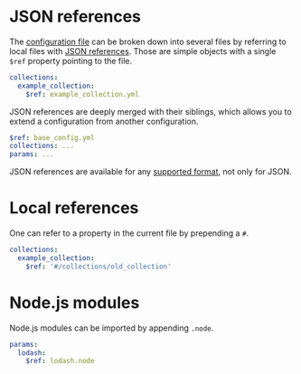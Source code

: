 # JSON references

The [configuration file](server/usage/configuration.md#configuration-file) can be broken
down into several files by referring to local files with
[JSON references](https://tools.ietf.org/html/draft-pbryan-zyp-json-ref-03).
Those are simple objects with a single `$ref` property pointing to the file.

```yml
collections:
  example_collection:
    $ref: example_collection.yml
```

JSON references are deeply merged with their siblings, which allows you to
extend a configuration from another configuration.

```yml
$ref: base_config.yml
collections: ...
params: ...
```

JSON references are available for any [supported format](server/usage/formats.md),
not only for JSON.

# Local references

One can refer to a property in the current file by prepending a `#`.

```yml
collections:
  example_collection:
    $ref: '#/collections/old_collection'
```

# Node.js modules

Node.js modules can be imported by appending `.node`.

```yml
params:
  lodash:
    $ref: lodash.node
```
